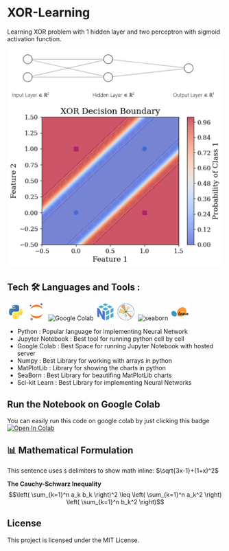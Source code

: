 # XOR-Learning
Learning XOR problem with 1 hidden layer and two perceptron with sigmoid activation function.

<div display=flex align=center>
  <img src="/Images/XOR_Learning.png" width="600px"/>
</div>

## Tech :hammer_and_wrench: Languages and Tools :

<div>
  <img src="https://github.com/devicons/devicon/blob/master/icons/python/python-original.svg" title="Python" alt="Python" width="40" height="40"/>&nbsp;
  <img src="https://github.com/devicons/devicon/blob/master/icons/jupyter/jupyter-original.svg" title="Jupyter Notebook" alt="Jupyter Notebook" width="40" height="40"/>&nbsp;
  <img src="https://assets.st-note.com/img/1670632589167-x9aAV8lmnH.png" title="Google Colab" alt="Google Colab" width="40" height="40"/>&nbsp;
  <img src="https://github.com/devicons/devicon/blob/master/icons/numpy/numpy-original.svg" title="Numpy" alt="Numpy" width="40" height="40"/>&nbsp;
  <img src="https://github.com/devicons/devicon/blob/master/icons/matplotlib/matplotlib-original.svg"  title="MatPlotLib" alt="MatPlotLib" width="40" height="40"/>&nbsp;
  <img src="https://cdn.worldvectorlogo.com/logos/seaborn-1.svg"  title="seaborn" alt="seaborn" width="40" height="40"/>&nbsp;
  <img src="https://github.com/devicons/devicon/blob/master/icons/scikitlearn/scikitlearn-original.svg"  title="Sci-kit Learn" alt="Sci-kit Learn" width="40" height="40"/>&nbsp;
</div>

- Python : Popular language for implementing Neural Network
- Jupyter Notebook : Best tool for running python cell by cell
- Google Colab : Best Space for running Jupyter Notebook with hosted server
- Numpy : Best Library for working with arrays in python
- MatPlotLib : Library for showing the charts in python
- SeaBorn : Best Library for beautifing MatPlotLib charts
- Sci-kit Learn : Best Library for implementing Neural Networks

## Run the Notebook on Google Colab

You can easily run this code on google colab by just clicking this badge [![Open In Colab](https://colab.research.google.com/assets/colab-badge.svg)](https://colab.research.google.com/github/AsadiAhmad/XOR-Learning/blob/main/XOR_Learning.ipynb)

## 📊 Mathematical Formulation

This sentence uses `$` delimiters to show math inline: $\sqrt{3x-1}+(1+x)^2$

**The Cauchy-Schwarz Inequality**\
$$\left( \sum_{k=1}^n a_k b_k \right)^2 \leq \left( \sum_{k=1}^n a_k^2 \right) \left( \sum_{k=1}^n b_k^2 \right)$$

## License

This project is licensed under the MIT License.
